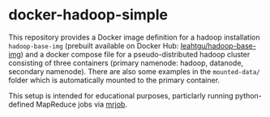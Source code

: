 # docker-hadoop-simple

This repository provides a Docker image definition for a hadoop installation `hadoop-base-img` (prebuilt available on Docker Hub: [leahtgu/hadoop-base-img](https://hub.docker.com/r/leahtgu/hadoop-base-img)) and a docker compose file for a pseudo-distributed hadoop cluster consisting of three containers (primary namenode: hadoop, datanode, secondary namenode).
There are also some examples in the `mounted-data/` folder which is automatically mounted to the primary container.

This setup is intended for educational purposes, particlarly running python-defined MapReduce jobs via [mrjob](https://mrjob.readthedocs.io/en/latest/).
